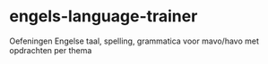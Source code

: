 # engels-language-trainer
Oefeningen Engelse taal, spelling, grammatica voor mavo/havo met opdrachten per thema
